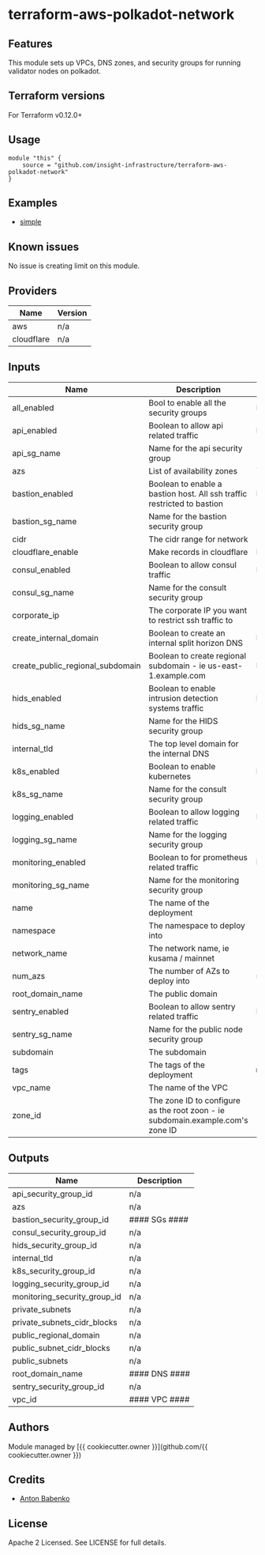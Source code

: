 # terraform-aws-polkadot-network

## Features

This module sets up VPCs, DNS zones, and security groups for running validator nodes on polkadot.

## Terraform versions

For Terraform v0.12.0+

## Usage

```
module "this" {
    source = "github.com/insight-infrastructure/terraform-aws-polkadot-network"
}
```

## Examples

- [simple](https://github.com/insight-infrastructure/terraform-aws-polkadot-network/tree/master/examples/simple)

## Known issues
No issue is creating limit on this module.

<!-- BEGINNING OF PRE-COMMIT-TERRAFORM DOCS HOOK -->
## Providers

| Name | Version |
|------|---------|
| aws | n/a |
| cloudflare | n/a |

## Inputs

| Name | Description | Type | Default | Required |
|------|-------------|------|---------|:-----:|
| all\_enabled | Bool to enable all the security groups | `bool` | `false` | no |
| api\_enabled | Boolean to allow api related traffic | `bool` | `false` | no |
| api\_sg\_name | Name for the api security group | `string` | `"api-sg"` | no |
| azs | List of availability zones | `list(string)` | `[]` | no |
| bastion\_enabled | Boolean to enable a bastion host.  All ssh traffic restricted to bastion | `bool` | `false` | no |
| bastion\_sg\_name | Name for the bastion security group | `string` | `"bastion-sg"` | no |
| cidr | The cidr range for network | `string` | `"10.0.0.0/16"` | no |
| cloudflare\_enable | Make records in cloudflare | `bool` | `false` | no |
| consul\_enabled | Boolean to allow consul traffic | `bool` | `false` | no |
| consul\_sg\_name | Name for the consult security group | `string` | `"consul-sg"` | no |
| corporate\_ip | The corporate IP you want to restrict ssh traffic to | `string` | `""` | no |
| create\_internal\_domain | Boolean to create an internal split horizon DNS | `bool` | `false` | no |
| create\_public\_regional\_subdomain | Boolean to create regional subdomain - ie us-east-1.example.com | `bool` | `false` | no |
| hids\_enabled | Boolean to enable intrusion detection systems traffic | `bool` | `false` | no |
| hids\_sg\_name | Name for the HIDS security group | `string` | `"hids-sg"` | no |
| internal\_tld | The top level domain for the internal DNS | `string` | `"internal"` | no |
| k8s\_enabled | Boolean to enable kubernetes | `bool` | `false` | no |
| k8s\_sg\_name | Name for the consult security group | `string` | `"k8s-sg"` | no |
| logging\_enabled | Boolean to allow logging related traffic | `bool` | `false` | no |
| logging\_sg\_name | Name for the logging security group | `string` | `"logging-sg"` | no |
| monitoring\_enabled | Boolean to for prometheus related traffic | `bool` | `false` | no |
| monitoring\_sg\_name | Name for the monitoring security group | `string` | `"monitoring-sg"` | no |
| name | The name of the deployment | `string` | `"polkadot-api"` | no |
| namespace | The namespace to deploy into | `string` | `"polkadot"` | no |
| network\_name | The network name, ie kusama / mainnet | `string` | `"kusama"` | no |
| num\_azs | The number of AZs to deploy into | `number` | `0` | no |
| root\_domain\_name | The public domain | `string` | `""` | no |
| sentry\_enabled | Boolean to allow sentry related traffic | `bool` | `false` | no |
| sentry\_sg\_name | Name for the public node security group | `string` | `"sentry-sg"` | no |
| subdomain | The subdomain | `string` | `""` | no |
| tags | The tags of the deployment | `map(string)` | `{}` | no |
| vpc\_name | The name of the VPC | `string` | `""` | no |
| zone\_id | The zone ID to configure as the root zoon - ie subdomain.example.com's zone ID | `string` | `""` | no |

## Outputs

| Name | Description |
|------|-------------|
| api\_security\_group\_id | n/a |
| azs | n/a |
| bastion\_security\_group\_id | #### SGs #### |
| consul\_security\_group\_id | n/a |
| hids\_security\_group\_id | n/a |
| internal\_tld | n/a |
| k8s\_security\_group\_id | n/a |
| logging\_security\_group\_id | n/a |
| monitoring\_security\_group\_id | n/a |
| private\_subnets | n/a |
| private\_subnets\_cidr\_blocks | n/a |
| public\_regional\_domain | n/a |
| public\_subnet\_cidr\_blocks | n/a |
| public\_subnets | n/a |
| root\_domain\_name | #### DNS #### |
| sentry\_security\_group\_id | n/a |
| vpc\_id | #### VPC #### |

<!-- END OF PRE-COMMIT-TERRAFORM DOCS HOOK -->

## Authors

Module managed by [{{ cookiecutter.owner }}](github.com/{{ cookiecutter.owner }})

## Credits

- [Anton Babenko](https://github.com/antonbabenko)

## License

Apache 2 Licensed. See LICENSE for full details.